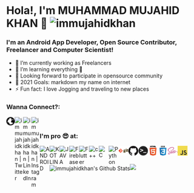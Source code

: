 # Hola!, I'm MUHAMMAD MUJAHID KHAN 👋 <img src="https://komarev.com/ghpvc/?username=immujahidkhan&label=Profile%20views&color=0e75b6&style=flat" alt="immujahidkhan" />

### I'm an Android App Developer, Open Source Contributor, Freelancer and Computer Scientist!
- 🔭 I’m currently working as Freelancers 
- 🌱 I’m learning everything 🤣
- 👯 Looking forward to participate in opensource community
- 🥅 2021 Goals: markdown my name on internet
- ⚡ Fun fact: I love Jogging and traveling to new places

### Wanna Connect?:

[<img align="left" alt="immujahidkhan" width="22px" src="https://raw.githubusercontent.com/iconic/open-iconic/master/svg/globe.svg" />][website]
[<img align="left" alt="immujahidkhan | Twitter" width="22px" src="https://cdn.jsdelivr.net/npm/simple-icons@v3/icons/twitter.svg" />][twitter]
[<img align="left" alt="immujahidkhan | LinkedIn" width="22px" src="https://cdn.jsdelivr.net/npm/simple-icons@v3/icons/linkedin.svg" />][linkedin]
[<img align="left" alt="immujahidkhan | Instagram" width="22px" src="https://cdn.jsdelivr.net/npm/simple-icons@v3/icons/instagram.svg" />][instagram]

<br />

### I'm pro 😎 at:
<img align="left" alt="ANDROID" width="26px" src="https://img.icons8.com/fluent/48/000000/android-os.png" />
<img align="left" alt="KOTLIN" width="26px" src="https://img.icons8.com/color/48/000000/kotlin.png" />
<img align="left" alt="JAVA" width="26px" src="https://img.icons8.com/color/48/000000/java-coffee-cup-logo.png" />
<img align="left" alt="Firebase" width="26px" src="https://img.icons8.com/color/48/000000/firebase.png" />
<img align="left" alt="Flutter" width="26px" src="https://img.icons8.com/color/48/000000/flutter.png" />
<img align="left" alt="c++" width="26px" src="https://img.icons8.com/color/48/000000/c-plus-plus-logo.png" />
<img align="left" alt="C" width="26px" src="https://img.icons8.com/color/48/000000/c-programming.png" />
<img align="left" alt="Python" width="26px" src="https://img.icons8.com/color/48/000000/python.png" />
<img align="left" alt="Git" width="26px" src="https://raw.githubusercontent.com/github/explore/80688e429a7d4ef2fca1e82350fe8e3517d3494d/topics/git/git.png" />
<img align="left" alt="GitHub" width="26px" src="https://raw.githubusercontent.com/github/explore/78df643247d429f6cc873026c0622819ad797942/topics/github/github.png" />
<img align="left" alt="HTML5" width="26px" src="https://raw.githubusercontent.com/github/explore/80688e429a7d4ef2fca1e82350fe8e3517d3494d/topics/terminal/terminal.png" />
<img align="left" alt="HTML5" width="26px" src="https://raw.githubusercontent.com/github/explore/80688e429a7d4ef2fca1e82350fe8e3517d3494d/topics/html/html.png" />
<img align="left" alt="CSS3" width="26px" src="https://raw.githubusercontent.com/github/explore/80688e429a7d4ef2fca1e82350fe8e3517d3494d/topics/css/css.png" />
<img align="left" alt="Sass" width="26px" src="https://raw.githubusercontent.com/github/explore/80688e429a7d4ef2fca1e82350fe8e3517d3494d/topics/sass/sass.png" />
<img align="left" alt="JavaScript" width="26px" src="https://raw.githubusercontent.com/github/explore/80688e429a7d4ef2fca1e82350fe8e3517d3494d/topics/javascript/javascript.png" />
<br />
<br />

<img align="left" alt="immujahidkhan's Github Stats" src="https://github-readme-stats.vercel.app/api?username=immujahidkhan&show_icons=true&hide_border=true" />

[website]: https://justclack.blogspot.com/
[twitter]: https://twitter.com/immujahidkhan5
[instagram]: https://www.instagram.com/mujahidkhanofficial/
[linkedin]: https://www.linkedin.com/in/iammujahidkhan/

![](https://hit.yhype.me/github/profile?user_id=18374740)

